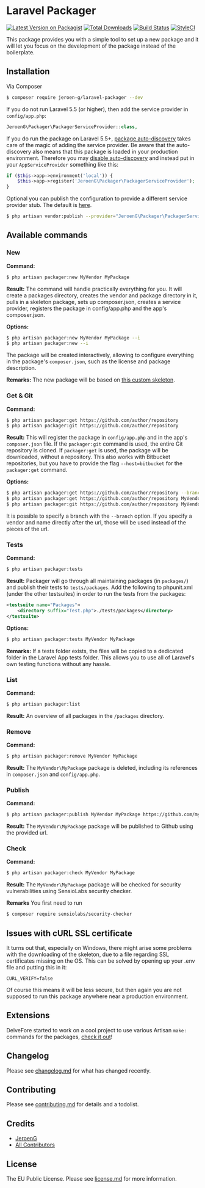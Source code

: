 # Laravel Packager

[![Latest Version on Packagist][ico-version]][link-packagist]
[![Total Downloads][ico-downloads]][link-downloads]
[![Build Status][ico-travis]][link-travis]
[![StyleCI][ico-styleci]][link-styleci]

This package provides you with a simple tool to set up a new package and it will let you focus on the development of the package instead of the boilerplate.

## Installation

Via Composer

```bash
$ composer require jeroen-g/laravel-packager --dev
```

If you do not run Laravel 5.5 (or higher), then add the service provider in `config/app.php`:

```php
JeroenG\Packager\PackagerServiceProvider::class,
```

If you do run the package on Laravel 5.5+, [package auto-discovery](https://medium.com/@taylorotwell/package-auto-discovery-in-laravel-5-5-ea9e3ab20518) takes care of the magic of adding the service provider.
Be aware that the auto-discovery also means that this package is loaded in your production environment. Therefore you may [disable auto-discovery](https://laravel.com/docs/5.5/packages#package-discovery) and instead put in your `AppServiceProvider` something like this:

```php
if ($this->app->environment('local')) {
    $this->app->register('JeroenG\Packager\PackagerServiceProvider');
}
```

Optional you can publish the configuration to provide a different service provider stub. The default is [here](https://github.com/jeroen-g/packager-skeleton).

```bash
$ php artisan vendor:publish --provider="JeroenG\Packager\PackagerServiceProvider"
```

## Available commands

### New
**Command:**
```bash
$ php artisan packager:new MyVendor MyPackage
```

**Result:**
The command will handle practically everything for you. It will create a packages directory, creates the vendor and package directory in it, pulls in a skeleton package, sets up composer.json, creates a service provider, registers the package in config/app.php and the app's composer.json.

**Options:**
```bash
$ php artisan packager:new MyVendor MyPackage --i
$ php artisan packager:new --i
```
The package will be created interactively, allowing to configure everything in the package's `composer.json`, such as the license and package description.

**Remarks:**
The new package will be based on [this custom skeleton](https://github.com/jeroen-g/packager-skeleton).

### Get & Git
**Command:**
``` bash
$ php artisan packager:get https://github.com/author/repository
$ php artisan packager:git https://github.com/author/repository
```

**Result:**
This will register the package in `config/app.php` and in the app's `composer.json` file.
If the `packager:git` command is used, the entire Git repository is cloned. If `packager:get` is used, the package will be downloaded, without a repository. This also works with Bitbucket repositories, but you have to provide the flag `--host=bitbucket` for the `packager:get` command.

**Options:**
```bash
$ php artisan packager:get https://github.com/author/repository --branch=develop
$ php artisan packager:get https://github.com/author/repository MyVendor MyPackage
$ php artisan packager:git https://github.com/author/repository MyVendor MyPackage
```
It is possible to specify a branch with the `--branch` option. If you specify a vendor and name directly after the url, those will be used instead of the pieces of the url.

### Tests
**Command:**
```bash
$ php artisan packager:tests
```

**Result:**
Packager will go through all maintaining packages (in `packages/`) and publish their tests to `tests/packages`.
Add the following to phpunit.xml (under the other testsuites) in order to run the tests from the packages:
```xml
<testsuite name="Packages">
    <directory suffix="Test.php">./tests/packages</directory>
</testsuite>
```

**Options:**
```bash
$ php artisan packager:tests MyVendor MyPackage
```

**Remarks:**
If a tests folder exists, the files will be copied to a dedicated folder in the Laravel App tests folder. This allows you to use all of Laravel's own testing functions without any hassle.

### List
**Command:**
```bash
$ php artisan packager:list
```

**Result:**
An overview of all packages in the `/packages` directory.

### Remove
**Command:**
```bash
$ php artisan packager:remove MyVendor MyPackage
```

**Result:**
The `MyVendor\MyPackage` package is deleted, including its references in `composer.json` and `config/app.php`.

### Publish
**Command:**
```bash
$ php artisan packager:publish MyVendor MyPackage https://github.com/myvendor/mypackage
```

**Result:**
The `MyVendor\MyPackage` package will be published to Github using the provided url.

### Check
**Command:**
```bash
$ php artisan packager:check MyVendor MyPackage
```

**Result:**
The `MyVendor\MyPackage` package will be checked for security vulnerabilities using SensioLabs security checker.

**Remarks**
You first need to run

```bash
$ composer require sensiolabs/security-checker
```


## Issues with cURL SSL certificate
It turns out that, especially on Windows, there might arise some problems with the downloading of the skeleton, due to a file regarding SSL certificates missing on the OS. This can be solved by opening up your .env file and putting this in it:
```
CURL_VERIFY=false
```
Of course this means it will be less secure, but then again you are not supposed to run this package anywhere near a production environment.

## Extensions
DelveFore started to work on a cool project to use various Artisan `make:` commands for the packages, [check it out](https://github.com/DelveFore/laravel-packager-hermes)!

## Changelog

Please see [changelog.md](changelog.md) for what has changed recently.

## Contributing

Please see [contributing.md](contributing.md) for details and a todolist.

## Credits

- [JeroenG][link-author]
- [All Contributors][link-contributors]

## License

The EU Public License. Please see [license.md](license.md) for more information.


[ico-version]: https://poser.pugx.org/jeroen-g/laravel-packager/v/stable?format=flat-square
[ico-downloads]: https://img.shields.io/packagist/dt/jeroen-g/laravel-packager.svg?style=flat-square
[ico-travis]: https://img.shields.io/travis/Jeroen-G/laravel-packager/master.svg?style=flat-square
[ico-styleci]: https://styleci.io/repos/37218114/shield

[link-packagist]: https://packagist.org/packages/jeroen-g/laravel-packager
[link-downloads]: https://packagist.org/packages/jeroen-g/laravel-packager
[link-travis]: https://travis-ci.org/Jeroen-G/laravel-packager
[link-styleci]: https://styleci.io/repos/37218114
[link-author]: https://github.com/Jeroen-G
[link-contributors]: ../../contributors]
